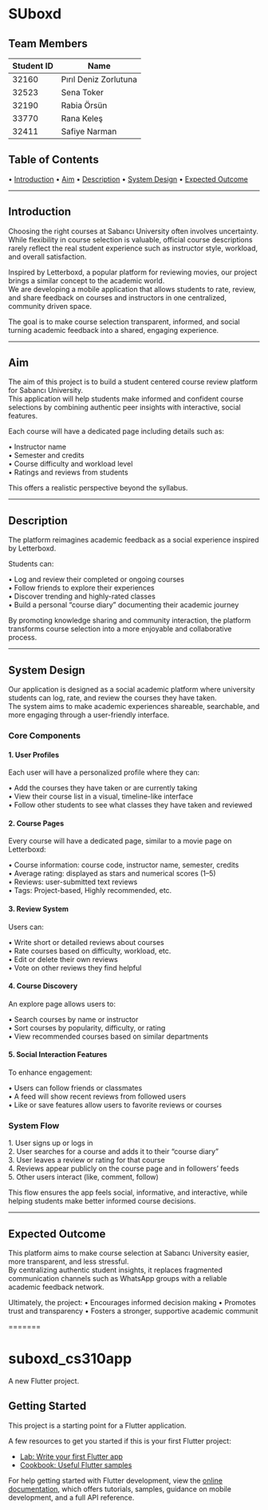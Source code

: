 
# SUboxd

## Team Members

| Student ID | Name                |
|-------------|--------------------|
| 32160       | Pırıl Deniz Zorlutuna |
| 32523       | Sena Toker         |
| 32190       | Rabia Örsün        |
| 33770       | Rana Keleş         |
| 32411       | Safiye Narman      |


## Table of Contents
•⁠  ⁠[Introduction](#introduction)
•⁠  ⁠[Aim](#aim)
•⁠  ⁠[Description](#description)
•⁠  ⁠[System Design](#system-design)
•⁠  ⁠[Expected Outcome](#expected-outcome)

---

## Introduction
Choosing the right courses at Sabancı University often involves uncertainty. While flexibility in course selection is valuable, official course descriptions rarely reflect the real student experience such as instructor style, workload, and overall satisfaction.

Inspired by Letterboxd, a popular platform for reviewing movies, our project brings a similar concept to the academic world.  
We are developing a mobile application that allows students to rate, review, and share feedback on courses and instructors in one centralized, community driven space.  

The goal is to make course selection transparent, informed, and social turning academic feedback into a shared, engaging experience.

---

## Aim
The aim of this project is to build a student centered course review platform for Sabancı University.  
This application will help students make informed and confident course selections by combining authentic peer insights with interactive, social features.

Each course will have a dedicated page including details such as:

•⁠  ⁠Instructor name  
•⁠  ⁠Semester and credits  
•⁠  ⁠Course difficulty and workload level  
•⁠  ⁠Ratings and reviews from students  

This offers a realistic perspective beyond the syllabus.

---

## Description
The platform reimagines academic feedback as a social experience inspired by Letterboxd.  

Students can:

•⁠  ⁠Log and review their completed or ongoing courses  
•⁠  ⁠Follow friends to explore their experiences  
•⁠  ⁠Discover trending and highly-rated classes  
•⁠  ⁠Build a personal “course diary” documenting their academic journey  

By promoting knowledge sharing and community interaction, the platform transforms course selection into a more enjoyable and collaborative process.

---

## System Design
Our application is designed as a social academic platform where university students can log, rate, and review the courses they have taken.  
The system aims to make academic experiences shareable, searchable, and more engaging through a user-friendly interface.

### Core Components

#### 1. User Profiles
Each user will have a personalized profile where they can:

•⁠  ⁠Add the courses they have taken or are currently taking  
•⁠  ⁠View their course list in a visual, timeline-like interface  
•⁠  ⁠Follow other students to see what classes they have taken and reviewed  

#### 2. Course Pages
Every course will have a dedicated page, similar to a movie page on Letterboxd:

•⁠  ⁠Course information: course code, instructor name, semester, credits  
•⁠  ⁠Average rating: displayed as stars and numerical scores (1–5)  
•⁠  ⁠Reviews: user-submitted text reviews  
•⁠  ⁠Tags: Project-based, Highly recommended, etc.  

#### 3. Review System
Users can:

•⁠  ⁠Write short or detailed reviews about courses  
•⁠  ⁠Rate courses based on difficulty, workload, etc.  
•⁠  ⁠Edit or delete their own reviews  
•⁠  ⁠Vote on other reviews they find helpful  

#### 4. Course Discovery
An explore page allows users to:

•⁠  ⁠Search courses by name or instructor  
•⁠  ⁠Sort courses by popularity, difficulty, or rating  
•⁠  ⁠View recommended courses based on similar departments  

#### 5. Social Interaction Features
To enhance engagement:

•⁠  ⁠Users can follow friends or classmates  
•⁠  ⁠A feed will show recent reviews from followed users  
•⁠  ⁠Like or save features allow users to favorite reviews or courses  

### System Flow
1.⁠ ⁠User signs up or logs in  
2.⁠ ⁠User searches for a course and adds it to their “course diary”  
3.⁠ ⁠User leaves a review or rating for that course  
4.⁠ ⁠Reviews appear publicly on the course page and in followers’ feeds  
5.⁠ ⁠Other users interact (like, comment, follow)  

This flow ensures the app feels social, informative, and interactive, while helping students make better informed course decisions.

---

## Expected Outcome
This platform aims to make course selection at Sabancı University easier, more transparent, and less stressful.  
By centralizing authentic student insights, it replaces fragmented communication channels such as WhatsApp groups with a reliable academic feedback network.

Ultimately, the project:
•⁠  Encourages informed decision making
•⁠  Promotes trust and transparency
•⁠  Fosters a stronger, supportive academic communit

=======
# suboxd_cs310app

A new Flutter project.

## Getting Started

This project is a starting point for a Flutter application.

A few resources to get you started if this is your first Flutter project:

- [Lab: Write your first Flutter app](https://docs.flutter.dev/get-started/codelab)
- [Cookbook: Useful Flutter samples](https://docs.flutter.dev/cookbook)

For help getting started with Flutter development, view the
[online documentation](https://docs.flutter.dev/), which offers tutorials,
samples, guidance on mobile development, and a full API reference.

